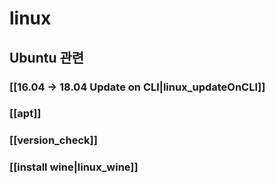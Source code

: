 # linux

## Ubuntu 관련

### \[\[16.04 -&gt; 18.04 Update on CLI\|linux\_updateOnCLI\]\]

### \[\[apt\]\]

### \[\[version\_check\]\]

### \[\[install wine\|linux\_wine\]\]

